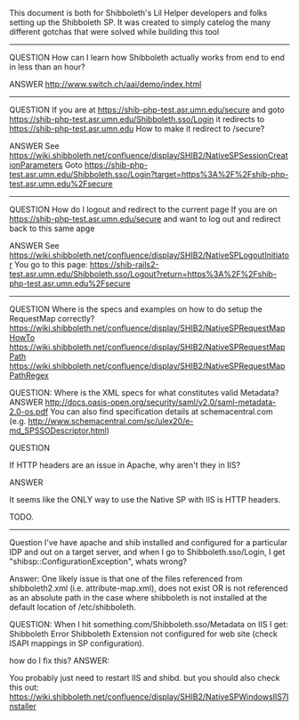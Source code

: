 This document is both for Shibboleth's Lil Helper developers and folks
setting up the Shibboleth SP.  It was created to simply catelog the many
different gotchas that were solved while building this tool

---
QUESTION
How can I learn how Shibboleth actually works from end to end in
less than an hour?

ANSWER
http://www.switch.ch/aai/demo/index.html

---
QUESTION
	If you are at 
	  https://shib-php-test.asr.umn.edu/secure
	  and goto
	  https://shib-php-test.asr.umn.edu/Shibboleth.sso/Login
	  it redirects to
	  https://shib-php-test.asr.umn.edu
	How to make it redirect to /secure?

ANSWER
  See https://wiki.shibboleth.net/confluence/display/SHIB2/NativeSPSessionCreationParameters
  Goto 
https://shib-php-test.asr.umn.edu/Shibboleth.sso/Login?target=https%3A%2F%2Fshib-php-test.asr.umn.edu%2Fsecure

---
QUESTION
  How do I logout and redirect to the current page
If you are on 
  https://shib-php-test.asr.umn.edu/secure
and want to log out and redirect back to this same apge

ANSWER
  See https://wiki.shibboleth.net/confluence/display/SHIB2/NativeSPLogoutInitiator
  You go to this page:
    https://shib-rails2-test.asr.umn.edu/Shibboleth.sso/Logout?return=https%3A%2F%2Fshib-php-test.asr.umn.edu%2Fsecure


---
QUESTION
Where is the specs and examples on how to do setup the RequestMap correctly?
https://wiki.shibboleth.net/confluence/display/SHIB2/NativeSPRequestMapHowTo
https://wiki.shibboleth.net/confluence/display/SHIB2/NativeSPRequestMapPath
https://wiki.shibboleth.net/confluence/display/SHIB2/NativeSPRequestMapPathRegex


QUESTION:
Where is the XML specs for what constitutes valid Metadata?
ANSWER
http://docs.oasis-open.org/security/saml/v2.0/saml-metadata-2.0-os.pdf
You can also find specification details at schemacentral.com (e.g.
http://www.schemacentral.com/sc/ulex20/e-md_SPSSODescriptor.html)

QUESTION

If HTTP headers are an issue in Apache, why aren't they in IIS?

ANSWER

It seems like the ONLY way to use the Native SP with IIS is HTTP headers.

TODO.


---
Question
I've have apache and shib installed and configured for a particular IDP and out on a target server, and when I go to Shibboleth.sso/Login, I get "shibsp::ConfigurationException", whats wrong?

Answer:
One likely issue is that one of the files  referenced from shibboleth2.xml (i.e. attribute-map.xml), does not exist OR is not referenced as an absolute path in the case where shibboleth is not installed at the default location of /etc/shibboleth.


QUESTION:
When I hit something.com/Shibboleth.sso/Metadata on IIS I get:
Shibboleth Error
Shibboleth Extension not configured for web site (check ISAPI mappings in SP configuration).

how do I fix this?
ANSWER:

You probably just need to restart IIS and shibd.
but you should also check this out:
https://wiki.shibboleth.net/confluence/display/SHIB2/NativeSPWindowsIIS7Installer
